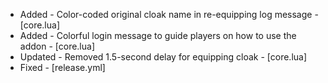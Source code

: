 - Added - Color-coded original cloak name in re-equipping log message - [core.lua]
- Added - Colorful login message to guide players on how to use the addon - [core.lua]
- Updated - Removed 1.5-second delay for equipping cloak - [core.lua]
- Fixed - [release.yml]